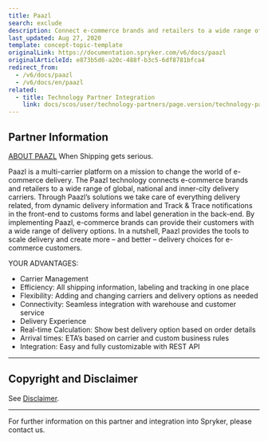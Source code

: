 ```yaml
---
title: Paazl
search: exclude
description: Connect e-commerce brands and retailers to a wide range of global, national and inner-city delivery carriers by integrating Paazl intot he Spryker-based shop.
last_updated: Aug 27, 2020
template: concept-topic-template
originalLink: https://documentation.spryker.com/v6/docs/paazl
originalArticleId: e873b5d6-a20c-488f-b3c5-6df8781bfca4
redirect_from:
  - /v6/docs/paazl
  - /v6/docs/en/paazl
related:
  - title: Technology Partner Integration
    link: docs/scos/user/technology-partners/page.version/technology-partners.html
---
```


## Partner Information
[ABOUT PAAZL](https://paazl.com/)
When Shipping gets serious.

Paazl is a multi-carrier platform on a mission to change the world of e-commerce delivery. The Paazl technology connects e-commerce brands and retailers to a wide range of global, national and inner-city delivery carriers.
Through Paazl’s solutions we take care of everything delivery related, from dynamic delivery information and Track & Trace notifications in the front-end to customs forms and label generation in the back-end. By implementing Paazl, e-commerce brands can provide their customers with a wide range of delivery options.
In a nutshell, Paazl provides the tools to scale delivery and create more – and better – delivery choices for e-commerce customers.

YOUR ADVANTAGES:

* Carrier Management
* Efficiency: All shipping information, labeling and tracking in one place
* Flexibility: Adding and changing carriers and delivery options as needed
* Connectivity: Seamless integration with warehouse and customer service
* Delivery Experience
* Real-time Calculation: Show best delivery option based on order details
* Arrival times: ETA’s based on carrier and custom business rules
* Integration: Easy and fully customizable with REST API

---

## Copyright and Disclaimer

See [Disclaimer](https://github.com/spryker/spryker-documentation).

---
For further information on this partner and integration into Spryker, please contact us.

<div class="hubspot-form js-hubspot-form" data-portal-id="2770802" data-form-id="163e11fb-e833-4638-86ae-a2ca4b929a41" id="hubspot-1"></div>
